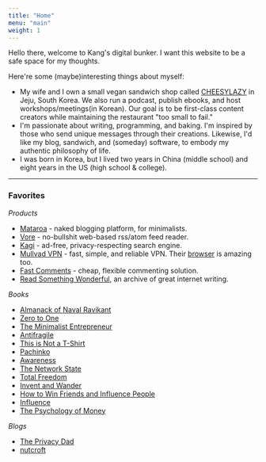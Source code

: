 ```yaml
---
title: "Home"
menu: "main"
weight: 1
---
```

Hello there, welcome to Kang's digital bunker. I want this website to be a safe space for my thoughts.

Here're some (maybe)interesting things about myself:
- My wife and I own a small vegan sandwich shop called [CHEESYLAZY](https://cheesylazy.com/) in Jeju, South Korea. We also run a podcast, publish ebooks, and host workshops/meetings(in Korean). Our goal is to be first-class content creators while maintaining the restaurant "too small to fail."   
- I'm passionate about writing, programming, and baking. I'm inspired by those who send unique messages through their creations. Likewise, I'd like my blog, sandwich, and (someday) software, to embody my authentic philosophy of life.
- I was born in Korea, but I lived two years in China (middle school) and eight years in the US (high school & college).

---

### Favorites
*Products*

- [Mataroa](https://mataroa.blog) - naked blogging platform, for minimalists.
- [Vore](https://vore.website/kang) - no-bullshit web-based rss/atom feed reader.
- [Kagi](https://kagi.com/) - ad-free, privacy-respecting search engine.
- [Mullvad VPN](https://mullvad.net/en) - fast, simple, and reliable VPN. Their [browser](https://mullvad.net/en/browser) is amazing too.
- [Fast Comments](https://fastcomments.com/) - cheap, flexible commenting solution.
- [Read Something Wonderful](https://readsomethingwonderful.com), an archive of great internet writing.

*Books*

- [Almanack of Naval Ravikant](https://www.navalmanack.com/)
- [Zero to One](https://en.wikipedia.org/wiki/Zero_to_One)
- [The Minimalist Entrepreneur](https://www.amazon.com/Minimalist-Entrepreneur-Great-Founders-More/dp/0593192397)
- [Antifragile](https://www.amazon.com/Antifragile-Things-That-Disorder-Incerto-ebook/dp/B0083DJWGO)
- [This is Not a T-Shirt](https://www.amazon.com/This-Not-T-Shirt-Community-Streetwear-ebook/dp/B07HF2RLJW)
- [Pachinko](https://www.amazon.com/Pachinko-Min-Jin-Lee-ebook/dp/B01H3MWEGA/)
- [Awareness](https://www.amazon.com/Awareness-Conversations-SJ-Anthony-Mello-ebook/dp/B005GFBP6W)
- [The Network State](https://thenetworkstate.com/)
- [Total Freedom](https://www.amazon.com/Total-Freedom-Essential-Krishnamurti-Jiddu/dp/0060648805/)
- [Invent and Wander](https://www.amazon.com/Invent-Wander-Collected-Writings-Introduction-ebook/dp/B08BCCT6MW)
- [How to Win Friends and Influence People](https://www.amazon.com/How-Win-Friends-Influence-People-ebook/dp/B08JV3W3VC)
- [Influence](https://www.amazon.com/Influence-New-Expanded-Psychology-Persuasion-ebook/dp/B08HZ57WYN)
- [The Psychology of Money](https://www.amazon.com/Psychology-Money-Timeless-lessons-happiness-ebook/dp/B084HJSJJ2)

*Blogs*

- [The Privacy Dad](https://theprivacydad.com/)
- [nutcroft](https://nutcroft.com/)